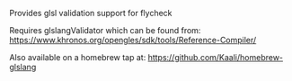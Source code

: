 Provides glsl validation support for flycheck

Requires glslangValidator which can be found from:
  https://www.khronos.org/opengles/sdk/tools/Reference-Compiler/

Also available on a homebrew tap at:
  https://github.com/Kaali/homebrew-glslang
